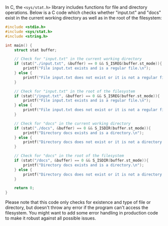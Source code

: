 In C, the `<sys/stat.h>` library includes functions for file and directory operations. Below is a C code which checks whether "input.txt" and "docs" exist in the current working directory as well as in the root of the filesystem:

```c
#include <stdio.h>
#include <sys/stat.h>
#include <string.h>

int main() {
    struct stat buffer;   

    // Check for "input.txt" in the current working directory
    if (stat("./input.txt", &buffer) == 0 && S_ISREG(buffer.st_mode)){
        printf("File input.txt exists and is a regular file.\n");
    } else {
        printf("File input.txt does not exist or it is not a regular file.\n");
    }

    // Check for "input.txt" in the root of the filesystem
    if (stat("/input.txt", &buffer) == 0 && S_ISREG(buffer.st_mode)){
        printf("File input.txt exists and is a regular file.\n");
    } else {
        printf("File input.txt does not exist or it is not a regular file.\n");
    }

    // Check for "docs" in the current working directory
    if (stat("./docs", &buffer) == 0 && S_ISDIR(buffer.st_mode)){
        printf("Directory docs exists and is a directory.\n");
    } else {
        printf("Directory docs does not exist or it is not a directory.\n");
    }

    // Check for "docs" in the root of the filesystem
    if (stat("/docs", &buffer) == 0 && S_ISDIR(buffer.st_mode)){
        printf("Directory docs exists and is a directory.\n");
    } else {
        printf("Directory docs does not exist or it is not a directory.\n");
    }

    return 0;
}
```
Please note that this code only checks for existence and type of file or directory, but doesn't throw any error if the program can't access the filesystem. You might want to add some error handling in production code to make it robust against all possible issues.
